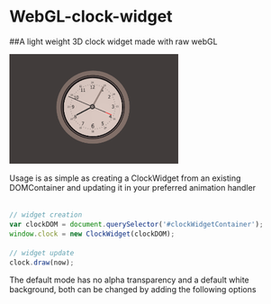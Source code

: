 # WebGL-clock-widget
##A light weight 3D clock widget made with raw webGL

<img src="https://github.com/Domenicobrz/WebGL-clock-widget/blob/master/screenshots/clockwidget.png" width="300px">

Usage is as simple as creating a ClockWidget from an existing DOMContainer and updating it in your preferred 
animation handler

```javascript

// widget creation
var clockDOM = document.querySelector('#clockWidgetContainer');
window.clock = new ClockWidget(clockDOM);

// widget update 
clock.draw(now);   

```

The default mode has no alpha transparency and a default white background, both can be changed by adding the following options